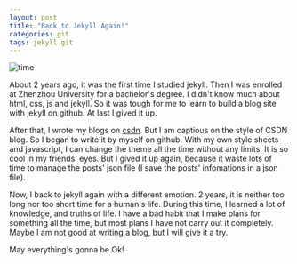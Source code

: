 ```yaml
---
layout: post
title: "Back to Jekyll Again!"
categories: git
tags: jekyll git
---
```


![time](https://drscdn.500px.org/photo/132389971/m%3D2048/c7f0d9bbb87f7339ebb89663a8483610)

About 2 years ago, it was the first time I studied jekyll. Then I was enrolled at Zhenzhou University for a bachelor's degree. I didn't know much about html, css, js and jekyll. So it was tough for me to learn to build a blog site with jekyll on github. At last I gived it up.

After that, I wrote my blogs on [csdn](http://blog.csdn.net/louislee92). But I am captious on the style of CSDN blog. So I began to write it by myself on github. With my own style sheets and javascript, I can change the theme all the time without any limits. It is so cool in my friends' eyes. But I gived it up again, because it waste lots of time to manage the posts' json file (I save the posts' infomations in a json file).

Now, I back to jekyll again with a different emotion. 2 years, it is neither too long nor too short time for a human's life. During this time, I learned a lot of knowledge, and truths of life. I have a bad habit that I make plans for something all the time, but most plans I have not carry out it completely. Maybe I am not good at writing a blog, but I will give it a try. 

May everything's gonna be Ok!
